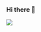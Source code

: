 ### Hi there 👋

<!--
**se-ha-mu/se-ha-mu** is a ✨ _special_ ✨ repository because its `README.md` (this file) appears on your GitHub profile.

Here are some ideas to get you started:

- 🔭 I’m currently working on ...
- 🌱 I’m currently learning ...
- 👯 I’m looking to collaborate on ...
- 🤔 I’m looking for help with ...
- 💬 Ask me about ...
- 📫 How to reach me: ...
- 😄 Pronouns: ...
- ⚡ Fun fact: ...
-->

<a href=&quothttps://github.com/se-ha-mu>
<img align=&quotcenter&quot src=&quothttps://github-readme-stats.vercel.app/api?username=se-ha-mu&show_icons=true&count_private=true&include_all_commits=true&quot /></a>
